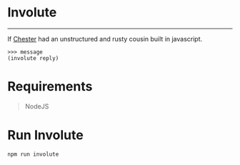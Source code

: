 # Involute
---
If [Chester](https://github.com/Leroynnalue/chester-py) had an unstructured and rusty cousin built in javascript.

```
>>> message
(involute reply)
```

# Requirements

> NodeJS

# Run Involute

```
npm run involute
```



